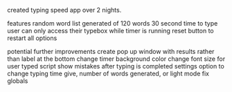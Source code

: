 created typing speed app over 2 nights. 

features
random word list generated of 120 words
30 second time to type
user can only access their typebox while timer is running
reset button to restart all options

potential further improvements
create pop up window with results rather than label at the bottom
change timer background color
change font size for user typed script
show mistakes after typing is completed
settings option to change typing time give, number of words generated, or light mode
fix globals

